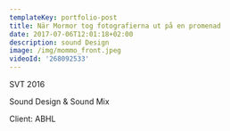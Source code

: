 ```yaml
---
templateKey: portfolio-post
title: När Mormor tog fotografierna ut på en promenad
date: 2017-07-06T12:01:18+02:00
description: sound Design
image: /img/mommo_front.jpeg
videoId: '268092533'
---
```

SVT 2016

Sound Design & Sound Mix

Client: ABHL
